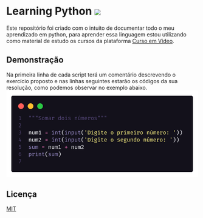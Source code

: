 # Learning Python <img src="https://cdn.jsdelivr.net/gh/devicons/devicon/icons/python/python-original.svg" width="40" align="center" />
          

Este repositório foi criado com o intuito de documentar todo o meu aprendizado em python, para aprender essa linguagem estou utilizando como material de estudo os cursos da plataforma [Curso em Vídeo](https://cursoemvideo.com).


## Demonstração

Na primeira linha de cada script terá um comentário descrevendo o exercício proposto e nas linhas seguintes estarão os códigos da sua resolução, como podemos observar no exemplo abaixo.
<img src="assets/demostration.png" />


## Licença

[MIT](https://choosealicense.com/licenses/mit/)
